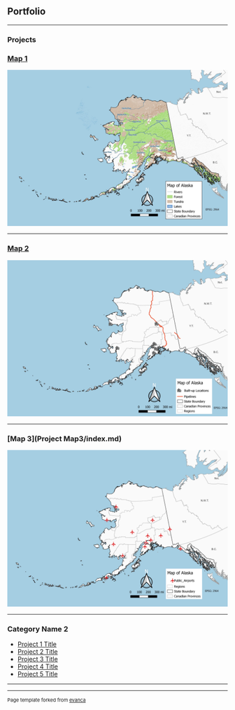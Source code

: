 ## Portfolio

---

### Projects 

### [Map 1](Project_Map1/index.md)
 <img src="images/Map1.jpg?raw=true"/>

---
### [Map 2](Project_Map2/index.md)
<img src="images/Map2.1.jpg?raw=true"/>


---
### [Map 3](Project Map3/index.md) 
<img src="images/Map3.jpg?raw=true"/>


---
### Category Name 2

- [Project 1 Title](http://example.com/)
- [Project 2 Title](http://example.com/)
- [Project 3 Title](http://example.com/)
- [Project 4 Title](http://example.com/)
- [Project 5 Title](http://example.com/)

---




---
<p style="font-size:11px">Page template forked from <a href="https://github.com/evanca/quick-portfolio">evanca</a></p>
<!-- Remove above link if you don't want to attibute -->
